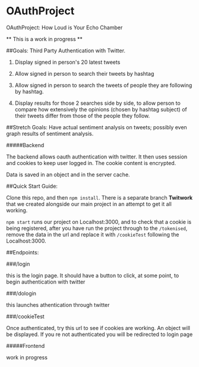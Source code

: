 # OAuthProject

OAuthProject: How Loud is Your Echo Chamber

** This is a work in progress **

##Goals:
Third Party Authentication with Twitter.  
1) Display signed in person's 20 latest tweets

2) Allow signed in person to search their tweets by hashtag

3) Allow signed in person to search the tweets of people they are following by hashtag.  

4) Display results for those 2 searches side by side, to allow person to compare how extensively the opinions (chosen by hashtag subject) of their tweets differ from those of the people they follow.

##Stretch Goals:
Have actual sentiment analysis on tweets; possibly even graph results of sentiment analysis.



#####Backend

The backend allows oauth authentication with twitter. It then uses session and cookies to keep user logged in.
The cookie content is encrypted.

Data is saved in an object and in the server cache.

##Quick Start Guide:

Clone this repo, and then ```npm install```. There is a separate branch **Twitwork** that we created alongside our main project in an attempt to get it all working. 

```npm start``` runs our project on Localhost:3000, and to check that a cookie is being registered, after you have run the project through to the ```/tokenised```, remove the data in the url and replace it with ```/cookieTest``` following the Localhost:3000.

##Endpoints:


###/login

this is the login page. It should have a button to click, at some point, to begin authentication with twitter

###/dologin   

this launches athentication through twitter

###/cookieTest

Once authenticated, try this url to see if cookies are working. An object will be displayed.
If you re not authenticated you will be redirected to login page


#####Frontend

work in progress
